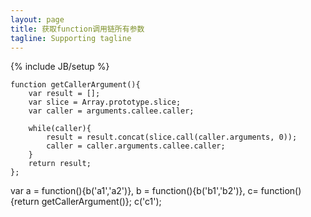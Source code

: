 ```yaml
---
layout: page
title: 获取function调用链所有参数
tagline: Supporting tagline
---
```

{% include JB/setup %}


    function getCallerArgument(){
        var result = [];
        var slice = Array.prototype.slice;
        var caller = arguments.callee.caller;
        
        while(caller){
            result = result.concat(slice.call(caller.arguments, 0));
            caller = caller.arguments.callee.caller;
        }
        return result;
    };
   var a = function(){b('a1','a2')}, 
    b = function(){b('b1','b2')},
    c= function(){return getCallerArgument()};
    c('c1');







